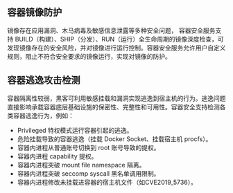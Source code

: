 ## 容器镜像防护
镜像存在应用漏洞、木马病毒及敏感信息泄露等多种安全问题， 容器安全服务支持 BUILD（构建）、SHIP（分发）、RUN（运行）全生命周期的镜像深度检查，可发现镜像存在的安全风险，并对镜像进行运行控制。容器安全服务允许用户自定义规则，阻止不符合安全要求的镜像运行，实现对镜像的防护。
## 容器逃逸攻击检测
容器隔离性较弱，黑客可利用敏感挂载和漏洞实现逃逸到宿主机的行为。逃逸问题直接影响承载容器底层基础设施的保密性、完整性和可用性。容器安全支持检测各类容器逃逸行为，例如：
- Privileged 特权模式运行容器引起的逃逸。
- 危险挂载导致的容器逃逸（挂载 Docker Socket、挂载宿主机 procfs）。
- 容器内进程从普通账号切换到 root 账号导致的提权。
- 容器内进程 capability 提权。
- 容器内进程突破 mount file namespace 隔离。
- 容器内进程突破 seccomp syscall 黑名单调用限制。
- 容器内进程修改未挂载进容器的宿主机文件（如CVE2019_5736）。
